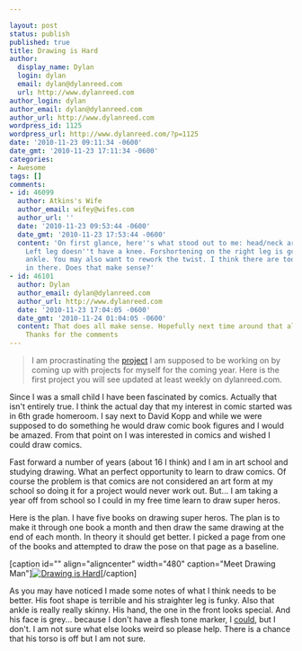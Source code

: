 ```yaml
---

layout: post
status: publish
published: true
title: Drawing is Hard
author:
  display_name: Dylan
  login: dylan
  email: dylan@dylanreed.com
  url: http://www.dylanreed.com
author_login: dylan
author_email: dylan@dylanreed.com
author_url: http://www.dylanreed.com
wordpress_id: 1125
wordpress_url: http://www.dylanreed.com/?p=1125
date: '2010-11-23 09:11:34 -0600'
date_gmt: '2010-11-23 17:11:34 -0600'
categories:
- Awesome
tags: []
comments:
- id: 46099
  author: Atkins's Wife
  author_email: wifey@wifes.com
  author_url: ''
  date: '2010-11-23 09:53:44 -0600'
  date_gmt: '2010-11-23 17:53:44 -0600'
  content: 'On first glance, here''s what stood out to me: head/neck are too small.
    Left leg doesn''t have a knee. Forshortening on the right leg is good until the
    ankle. You may also want to rework the twist. I think there are too many rotations
    in there. Does that make sense?'
- id: 46101
  author: Dylan
  author_email: dylan@dylanreed.com
  author_url: http://www.dylanreed.com
  date: '2010-11-23 17:04:05 -0600'
  date_gmt: '2010-11-24 01:04:05 -0600'
  content: That does all make sense. Hopefully next time around that all gets better.
    Thanks for the comments
---
```


> I am procrastinating the [project][1] I am supposed to be working on by coming up with projects for myself for the coming year. Here is the first project you will see updated at least weekly on dylanreed.com.

   [1]: http://www.flickr.com/photos/dylansarah/5188060095/

  
Since I was a small child I have been fascinated by comics. Actually that isn't entirely true. I think the actual day that my interest in comic started was in 6th grade homeroom. I say next to David Kopp and while we were supposed to do something he would draw comic book figures and I would be amazed. From that point on I was interested in comics and wished I could draw comics.

Fast forward a number of years (about 16 I think) and I am in art school and studying drawing. What an perfect opportunity to learn to draw comics. Of course the problem is that comics are not considered an art form at my school so doing it for a project would never work out. But... I am taking a year off from school so I could in my free time learn to draw super heros.

Here is the plan. I have five books on drawing super heros. The plan is to make it through one book a month and then draw the same drawing at the end of each month. In theory it should get better. I picked a page from one of the books and attempted to draw the pose on that page as a baseline.

[caption id="" align="aligncenter" width="480" caption="Meet Drawing Man"][![][2]][3][/caption]

   [2]: http://farm5.static.flickr.com/4129/5202013058_981ba91b57_z.jpg (Drawing is Hard)
   [3]: http://farm5.static.flickr.com/4129/5202013058_028da18b40_o.jpg

As you may have noticed I made some notes of what I think needs to be better. His foot shape is terrible and his straighter leg is funky. Also that ankle is really really skinny. His hand, the one in the front looks special. And his face is grey... because I don't have a flesh tone marker, I [could][4], but I don't. I am not sure what else looks weird so please help. There is a chance that his torso is off but I am not sure.

   [4]: http://www.dickblick.com/lists/wishlist/3D7SKCUGDOZQY/publicview/

